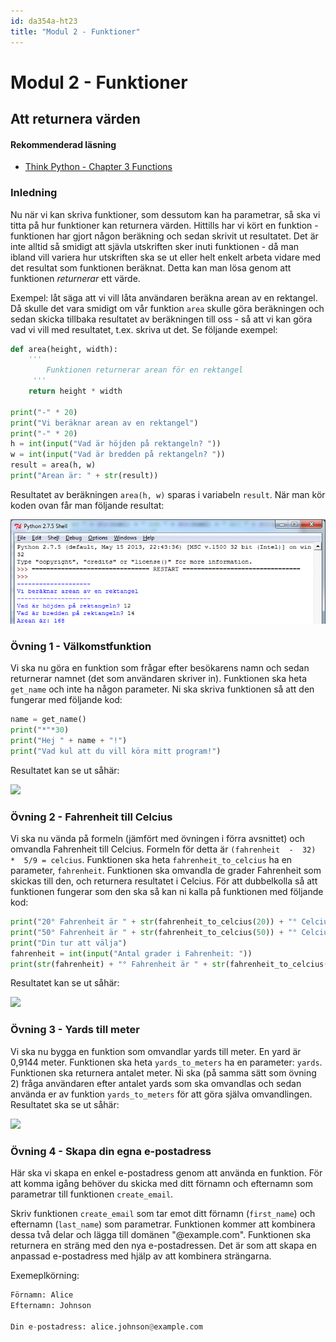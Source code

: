 ```yaml
---
id: da354a-ht23
title: "Modul 2 - Funktioner"
---
```


# Modul 2 - Funktioner

## Att returnera värden

#### Rekommenderad läsning

- [Think Python - Chapter 3 Functions](http://greenteapress.com/thinkpython2/html/thinkpython2004.html)

### Inledning

Nu när vi kan skriva funktioner, som dessutom kan ha parametrar, så ska vi titta på hur funktioner kan returnera värden. Hittills har vi kört en funktion - funktionen har gjort någon beräkning och sedan skrivit ut resultatet. Det är inte alltid så smidigt att sjävla utskriften sker inuti funktionen - då man ibland vill variera hur utskriften ska se ut eller helt enkelt arbeta vidare med det resultat som funktionen beräknat. Detta kan man lösa genom att funktionen _returnerar_ ett värde.

Exempel: låt säga att vi vill låta användaren beräkna arean av en rektangel. Då skulle det vara smidigt om vår funktion `area` skulle göra beräkningen och sedan skicka tillbaka resultatet av beräkningen till oss - så att vi kan göra vad vi vill med resultatet, t.ex. skriva ut det. Se följande exempel:

```python
def area(height, width):
    '''
		Funktionen returnerar arean för en rektangel
     '''
    return height * width

print("-" * 20)
print("Vi beräknar arean av en rektangel")
print("-" * 20)
h = int(input("Vad är höjden på rektangeln? "))
w = int(input("Vad är bredden på rektangeln? "))
result = area(h, w)
print("Arean är: " + str(result))
```

Resultatet av beräkningen `area(h, w)` sparas i variabeln `result`. När man kör koden ovan får man följande resultat:

![](images/idle7.png)

### Övning 1 - Välkomstfunktion

Vi ska nu göra en funktion som frågar efter besökarens namn och sedan returnerar namnet (det som användaren skriver in). Funktionen ska heta `get_name` och inte ha någon parameter. Ni ska skriva funktionen så att den fungerar med följande kod:

```python
name = get_name()
print("*"*30)
print("Hej " + name + "!")
print("Vad kul att du vill köra mitt program!")
```

Resultatet kan se ut såhär:

![](../images/idle10.png)

### Övning 2 - Fahrenheit till Celcius

Vi ska nu vända på formeln (jämfört med övningen i förra avsnittet) och omvandla Fahrenheit till Celcius. Formeln för detta är `(fahrenheit  -  32)  *  5/9 = celcius`. Funktionen ska heta `fahrenheit_to_celcius` ha en parameter, `fahrenheit`. Funktionen ska omvandla de grader Fahrenheit som skickas till den, och returnera resultatet i Celcius. För att dubbelkolla så att funktionen fungerar som den ska så kan ni kalla på funktionen med följande kod:

```python
print("20° Fahrenheit är " + str(fahrenheit_to_celcius(20)) + "° Celcius")
print("50° Fahrenheit är " + str(fahrenheit_to_celcius(50)) + "° Celcius")
print("Din tur att välja")
fahrenheit = int(input("Antal grader i Fahrenheit: "))
print(str(fahrenheit) + "° Fahrenheit är " + str(fahrenheit_to_celcius(fahrenheit)) + "° Celcius")
```

Resultatet kan se ut såhär:

![](../images/idle8.png)

### Övning 3 - Yards till meter

Vi ska nu bygga en funktion som omvandlar yards till meter. En yard är 0,9144 meter. Funktionen ska heta `yards_to_meters` ha en parameter: `yards`. Funktionen ska returnera antalet meter. Ni ska (på samma sätt som övning 2) fråga användaren efter antalet yards som ska omvandlas och sedan använda er av funktion `yards_to_meters` för att göra själva omvandlingen. Resultatet ska se ut såhär:

![](../images/idle9.png)

### Övning 4 - Skapa din egna e-postadress

Här ska vi skapa en enkel e-postadress genom att använda en funktion. För att komma igång behöver du skicka med ditt förnamn och efternamn som parametrar till funktionen `create_email`.

Skriv funktionen `create_email` som tar emot ditt förnamn (`first_name`) och efternamn (`last_name`) som parametrar. Funktionen kommer att kombinera dessa två delar och lägga till domänen "@example.com". Funktionen ska returnera en sträng med den nya e-postadressen. Det är som att skapa en anpassad e-postadress med hjälp av att kombinera strängarna.

Exemeplkörning:

```python
Förnamn: Alice
Efternamn: Johnson

Din e-postadress: alice.johnson@example.com
```
